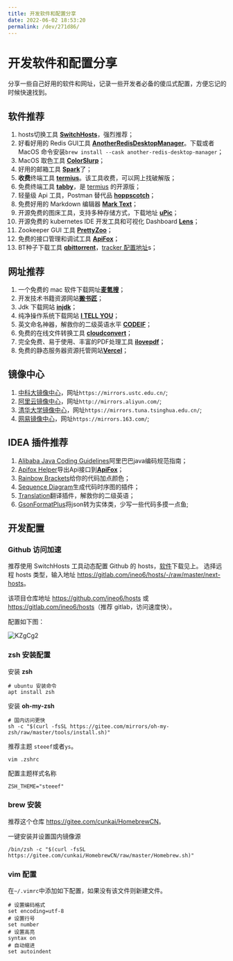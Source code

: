 ```yaml
---
title: 开发软件和配置分享
date: 2022-06-02 18:53:20
permalink: /dev/271d86/
---
```

# 开发软件和配置分享

分享一些自己好用的软件和网址，记录一些开发者必备的傻瓜式配置，方便忘记的时候快速找到。

## 软件推荐

1. hosts切换工具 [**SwitchHosts**](https://www.electronjs.org/apps/switchhosts)，强烈推荐；
2. 好看好用的 Redis GUI工具 [**AnotherRedisDesktopManager**](https://gitee.com/qishibo/AnotherRedisDesktopManager)。下载或者 MacOS 命令安装`brew install --cask another-redis-desktop-manager`；
3. MacOS 取色工具 [**ColorSlurp**](https://apps.apple.com/cn/app/colorslurp/id1287239339?l=en&mt=12)；
4. 好用的邮箱工具 [**Spark**](https://sparkmailapp.com/zh)了；
5. **收费**终端工具 [**termius**](https://www.termius.com/)。该工具收费，可以网上找破解版；
6. 免费终端工具 [**tabby**](https://github.com/Eugeny/tabby/releases)，是 [termius](https://www.termius.com/) 的开源版；
7. 轻量级 Api 工具，Postman 替代品 [**hoppscotch**](https://hoppscotch.io/cn/)；
8. 免费好用的 Markdown 编辑器 [**Mark Text**](https://marktext.app/)；
9. 开源免费的图床工具，支持多种存储方式，下载地址 [**uPic**](https://github.com/gee1k/uPic/releases)；
10. 开源免费的 kubernetes IDE 开发工具和可视化 Dashboard [**Lens**](https://github.com/lensapp/lens)；
11. Zookeeper GUI 工具 [**PrettyZoo**](https://github.com/vran-dev/PrettyZoo/releases)；
12. 免费的接口管理和调试工具 [**ApiFox**](https://www.apifox.cn/)；
13. BT种子下载工具 [**qbittorrent**](https://github.com/qbittorrent/qBittorrent)，[tracker 配置地址](https://github.com/ngosang/trackerslist/blob/master/trackers_all.txt)s；


## 网址推荐

1. 一个免费的 mac 软件下载网址[**麦氪搜**](https://www.imacso.com/)； 
2. 开发技术书籍资源网站[**搬书匠**](http://www.banshujiang.cn/)；
3. Jdk 下载网站 [**injdk**](https://www.injdk.cn/)；
4. 纯净操作系统下载网站 [**I TELL YOU**](https://next.itellyou.cn/)；
5. 英文命名神器，解救你的二级英语水平 [**CODEIF**](https://unbug.github.io/codelf/)；
6. 免费的在线文件转换工具 [**cloudconvert**](https://cloudconvert.com/)；
7. 完全免费、易于使用、丰富的PDF处理工具 [**ilovepdf**](https://www.ilovepdf.com/zh-cn)；
8. 免费的静态服务器资源托管网站[**Vercel**](https://vercel.com)；


## 镜像中心

1. [中科大镜像中心](https://mirrors.ustc.edu.cn/)，网址`https://mirrors.ustc.edu.cn/`;
2. [阿里云镜像中心](http://mirrors.aliyun.com/)，网址`http://mirrors.aliyun.com/`;
2. [清华大学镜像中心](https://mirrors.tuna.tsinghua.edu.cn/)，网址`https://mirrors.tuna.tsinghua.edu.cn/`;
2. [网易镜像中心](https://mirrors.163.com/)，网址`https://mirrors.163.com/`;

## IDEA 插件推荐

1. [Alibaba Java Coding Guidelines](https://plugins.jetbrains.com/plugin/10046-alibaba-java-coding-guidelines)阿里巴巴java编码规范指南；
2. [Apifox Helper](https://plugins.jetbrains.com/plugin/20549-apifox-helper)导出Api接口到[**ApiFox**](https://www.apifox.cn/)；
3. [Rainbow Brackets](https://plugins.jetbrains.com/plugin/10080-rainbow-brackets)给你的代码加点颜色；
4. [Sequence Diagram](https://plugins.jetbrains.com/plugin/8286-sequence-diagram)生成代码时序图的插件；
5. [Translation](https://plugins.jetbrains.com/plugin/8579-translation)翻译插件，解救你的二级英语；
6. [GsonFormatPlus](https://plugins.jetbrains.com/plugin/14949-gsonformatplus)将json转为实体类，少写一些代码多摸一点鱼;

## 开发配置

### Github 访问加速

推荐使用 SwitchHosts 工具动态配置 Github 的 hosts，[软件](#软件推荐)下载见上。
选择远程 hosts 类型，输入地址 <https://gitlab.com/ineo6/hosts/-/raw/master/next-hosts>。

该项目仓库地址 <https://github.com/ineo6/hosts> 或 <https://gitlab.com/ineo6/hosts>（推荐 gitlab，访问速度快）。

配置如下图：

![KZgCg2](https://qiqiang.oss-cn-hangzhou.aliyuncs.com/muan/KZgCg2.jpg)

### zsh 安装配置

安装 **zsh**

```shell
# ubuntu 安装命令
apt install zsh
```

安装 **oh-my-zsh** 

```shell
# 国内访问更快
sh -c "$(curl -fsSL https://gitee.com/mirrors/oh-my-zsh/raw/master/tools/install.sh)"
```
推荐主题 `steeef`或者`ys`。
```shell
vim .zshrc
```
配置主题样式名称
```text
ZSH_THEME="steeef"
```

### brew 安装

推荐这个仓库 <https://gitee.com/cunkai/HomebrewCN>。

一键安装并设置国内镜像源

```shell
/bin/zsh -c "$(curl -fsSL https://gitee.com/cunkai/HomebrewCN/raw/master/Homebrew.sh)"
```

### vim 配置

在`~/.vimrc`中添加如下配置，如果没有该文件则新建文件。

```
# 设置编码格式
set encoding=utf-8
# 设置行号
set number
# 设置高亮
syntax on
# 自动缩进
set autoindent
```